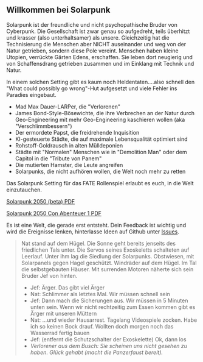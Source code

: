 ## Willkommen bei Solarpunk

Solarpunk ist der freundliche und nicht psychopathische Bruder von Cyberpunk. Die Gesellschaft ist zwar genau so aufgedreht, teils überhitzt und krasser (also unterhaltsamer) als unsere. Gleichzeitig hat die Technisierung die Menschen aber NICHT auseinander und weg von der Natur getrieben, sondern diese Pole vereint.
Menschen haben kleine Utopien, verrückte Gärten Edens, erschaffen. Sie leben dort neugierig und von Schaffensdrang getrieben zusammen und im Einklang mit Technik und Natur.

In einem solchen Setting gibt es kaum noch Heldentaten....also schnell den "What could possibly go wrong"-Hut aufgesetzt und viele Fehler ins Paradies eingebaut.

* Mad Max Dauer-LARPer, die "Verlorenen"
* James Bond-Style-Bösewichte, die ihre Verbrechen an der Natur durch Geo-Engineering mit mehr Geo-Engineering kaschieren wollen (aka "Verschlimmbessern")
* Der ermordete Papst, die freidrehende Inquisition
* KI-gesteuerte Städte, die auf maximale Lebensqualität optimiert sind
* Rohstoff-Goldrausch in alten Mülldeponien
* Städte mit "Normalen" Menschen wie in "Demolition Man" oder dem Capitol in die "Tribute von Panem"
* Die mutierten Hamster, die Leute angreifen
* Solarpunks, die nicht aufhören wollen, die Welt noch mehr zu retten

Das Solarpunk Setting für das FATE Rollenspiel erlaubt es euch, in die Welt einzutauchen.

[Solarpunk 2050 (beta) PDF](https://github.com/Thorsten-Sick/Solarpunk2050/blob/master/downloads/Solarpunk2050.pdf)

[Solarpunk 2050 Con Abenteuer 1 PDF](https://github.com/Thorsten-Sick/Solarpunk2050/blob/master/downloads/Solarpunk2050_Con_Abenteuer_1.pdf)

Es ist eine Welt, die gerade erst entsteht. Dein Feedback ist wichtig und wird die Ereignisse lenken, hinterlasse Ideen auf Github unter [Issues](https://github.com/Thorsten-Sick/Solarpunk2050/issues).


> Nat stand auf dem Hügel. Die Sonne geht bereits jenseits des friedlichen Tals unter. Die Servos seines Exoskeletts schalteten auf Leerlauf. Unter ihm lag die Siedlung der Solarpunks. Obstwiesen, mit Solarpanels gegen Hagel geschützt. Windräder auf dem Hügel. Im Tal die selbstgebauten Häuser. Mit surrenden Motoren näherte sich sein Bruder Jef von hinten.
> * Jef: Ärger. Das gibt viel Ärger
> * Nat: Schlimmer als letztes Mal. Wir müssen schnell sein
> * Jef: Dann mach die Sicherungen aus. Wir müssen in 5 Minuten unten sein. Wenn wir nicht rechtzeitig zum Essen kommen gibt es Ärger mit unseren Müttern
> * Nat: ...und wieder Hausarrest. Tagelang Videospiele zocken. Habe ich so keinen Bock drauf. Wollten doch morgen noch das Wasserrad fertig bauen
> * Jef: (entfernt die Schutzschalter der Exoskelette) Ok, dann los
> * _Verlorener aus dem Busch: Sie scheinen uns nicht gesehen zu haben. Glück gehabt (macht die Panzerfaust bereit)._
